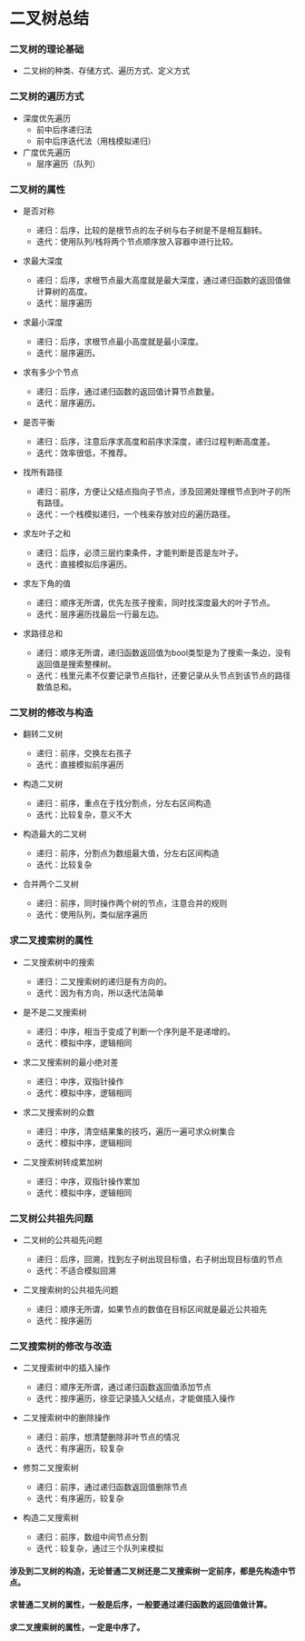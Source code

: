 
# 二叉树总结

### 二叉树的理论基础

* 二叉树的种类、存储方式、遍历方式、定义方式

### 二叉树的遍历方式

* 深度优先遍历
    * 前中后序递归法
    * 前中后序迭代法（用栈模拟递归）
* 广度优先遍历
    * 层序遍历（队列）

### 二叉树的属性

* 是否对称
    * 递归：后序，比较的是根节点的左子树与右子树是不是相互翻转。
    * 迭代：使用队列/栈将两个节点顺序放入容器中进行比较。

* 求最大深度
    * 递归：后序，求根节点最大高度就是最大深度，通过递归函数的返回值做计算树的高度。
    * 迭代：层序遍历

* 求最小深度
    * 递归：后序，求根节点最小高度就是最小深度。
    * 迭代：层序遍历。

* 求有多少个节点
    * 递归：后序，通过递归函数的返回值计算节点数量。
    * 迭代：层序遍历。

* 是否平衡
    * 递归：后序，注意后序求高度和前序求深度，递归过程判断高度差。
    * 迭代：效率很低，不推荐。

* 找所有路径
    * 递归：前序，方便让父结点指向子节点，涉及回溯处理根节点到叶子的所有路径。
    * 迭代：一个栈模拟递归，一个栈来存放对应的遍历路径。

* 求左叶子之和
    * 递归：后序，必须三层约束条件，才能判断是否是左叶子。
    * 迭代：直接模拟后序遍历。

* 求左下角的值
    * 递归：顺序无所谓，优先左孩子搜索，同时找深度最大的叶子节点。
    * 迭代：层序遍历找最后一行最左边。

* 求路径总和
    * 递归：顺序无所谓，递归函数返回值为bool类型是为了搜索一条边，没有返回值是搜索整棵树。
    * 迭代：栈里元素不仅要记录节点指针，还要记录从头节点到该节点的路径数值总和。

### 二叉树的修改与构造

* 翻转二叉树
    * 递归：前序，交换左右孩子
    * 迭代：直接模拟前序遍历

* 构造二叉树
    * 递归：前序，重点在于找分割点，分左右区间构造
    * 迭代：比较复杂，意义不大

* 构造最大的二叉树
    * 递归：前序，分割点为数组最大值，分左右区间构造
    * 迭代：比较复杂

* 合并两个二叉树
    * 递归：前序，同时操作两个树的节点，注意合并的规则
    * 迭代：使用队列，类似层序遍历

### 求二叉搜索树的属性

* 二叉搜索树中的搜索
    * 递归：二叉搜索树的递归是有方向的。
    * 迭代：因为有方向，所以迭代法简单

* 是不是二叉搜索树
    * 递归：中序，相当于变成了判断一个序列是不是递增的。
    * 迭代：模拟中序，逻辑相同

* 求二叉搜索树的最小绝对差
    * 递归：中序，双指针操作
    * 迭代：模拟中序，逻辑相同

* 求二叉搜索树的众数
    * 递归：中序，清空结果集的技巧，遍历一遍可求众树集合
    * 迭代：模拟中序，逻辑相同

* 二叉搜索树转成累加树
    * 递归：中序，双指针操作累加
    * 迭代：模拟中序，逻辑相同

### 二叉树公共祖先问题

* 二叉树的公共祖先问题
    * 递归：后序，回溯，找到左子树出现目标值，右子树出现目标值的节点
    * 迭代：不适合模拟回溯

* 二叉搜索树的公共祖先问题
    * 递归：顺序无所谓，如果节点的数值在目标区间就是最近公共祖先
    * 迭代：按序遍历

### 二叉搜索树的修改与改造

* 二叉搜索树中的插入操作
    * 递归：顺序无所谓，通过递归函数返回值添加节点
    * 迭代：按序遍历，徐亚记录插入父结点，才能做插入操作

* 二叉搜索树中的删除操作
    * 递归：前序，想清楚删除非叶节点的情况
    * 迭代：有序遍历，较复杂

* 修剪二叉搜索树
    * 递归：前序，通过递归函数返回值删除节点
    * 迭代：有序遍历，较复杂

* 构造二叉搜索树
    * 递归：前序，数组中间节点分割
    * 迭代：较复杂，通过三个队列来模拟

#### 涉及到二叉树的构造，无论普通二叉树还是二叉搜索树一定前序，都是先构造中节点。
#### 求普通二叉树的属性，一般是后序，一般要通过递归函数的返回值做计算。
#### 求二叉搜索树的属性，一定是中序了。
